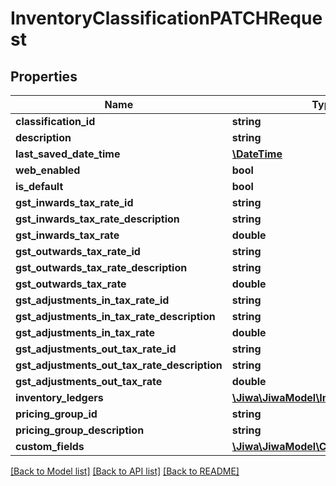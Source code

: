 # InventoryClassificationPATCHRequest

## Properties
Name | Type | Description | Notes
------------ | ------------- | ------------- | -------------
**classification_id** | **string** |  | [optional] 
**description** | **string** |  | [optional] 
**last_saved_date_time** | [**\DateTime**](\DateTime.md) |  | [optional] 
**web_enabled** | **bool** |  | [optional] 
**is_default** | **bool** |  | [optional] 
**gst_inwards_tax_rate_id** | **string** |  | [optional] 
**gst_inwards_tax_rate_description** | **string** |  | [optional] 
**gst_inwards_tax_rate** | **double** |  | [optional] 
**gst_outwards_tax_rate_id** | **string** |  | [optional] 
**gst_outwards_tax_rate_description** | **string** |  | [optional] 
**gst_outwards_tax_rate** | **double** |  | [optional] 
**gst_adjustments_in_tax_rate_id** | **string** |  | [optional] 
**gst_adjustments_in_tax_rate_description** | **string** |  | [optional] 
**gst_adjustments_in_tax_rate** | **double** |  | [optional] 
**gst_adjustments_out_tax_rate_id** | **string** |  | [optional] 
**gst_adjustments_out_tax_rate_description** | **string** |  | [optional] 
**gst_adjustments_out_tax_rate** | **double** |  | [optional] 
**inventory_ledgers** | [**\Jiwa\JiwaModel\InventoryLedger[]**](InventoryLedger.md) |  | [optional] 
**pricing_group_id** | **string** |  | [optional] 
**pricing_group_description** | **string** |  | [optional] 
**custom_fields** | [**\Jiwa\JiwaModel\CustomFieldValue[]**](CustomFieldValue.md) |  | [optional] 

[[Back to Model list]](../README.md#documentation-for-models) [[Back to API list]](../README.md#documentation-for-api-endpoints) [[Back to README]](../README.md)


